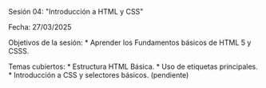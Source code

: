 Sesión 04: "Introducción a HTML y CSS"

Fecha: 27/03/2025

Objetivos de la sesión:
	* Aprender los Fundamentos básicos de HTML 5 y CSSS.
	
Temas cubiertos:
	* Estructura HTML Básica.
	* Uso de etiquetas principales.
	* Introducción a CSS y selectores básicos. (pendiente)
	